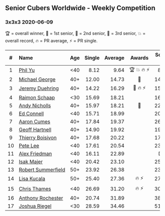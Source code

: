 ## Senior Cubers Worldwide - Weekly Competition
### 3x3x3 2020-06-09

🏆 = overall winner, 🥇 = 1st senior, 🥈 = 2nd senior, 🥉 = 3rd senior, 💥 = overall record, 🔥 = PR average, ⚡ = PR single.

| # | Name | Age | Single | Average | Awards | Solve 1 | Solve 2 | Solve 3 | Solve 4 | Solve 5 | Video |
| :--: | :-- | :--: | --: | --: | :--: | --: | --: | --: | --: | --: | :-- |
| 1 | [<span style="white-space: nowrap">Phil Yu</span>](../../persons/phil_yu/333.md) | <40 | 8.12 | 9.64 | <span style="white-space: nowrap">🏆 💥 🔥 ⚡</span> | 8.73 | 10.73 | 9.45 | 15.53 | 8.12 | [Link](https://www.facebook.com/events/903549840109576/permalink/904460240018536/) |
| 2 | [<span style="white-space: nowrap">Michael George</span>](../../persons/michael_george/333.md) | 40+ | 12.00 | 14.73 | 🥇 | 14.33 | 12.00 | 20.94 | 14.82 | 15.04 | [Link](https://www.facebook.com/events/903549840109576/permalink/906656469798913/) |
| 3 | [<span style="white-space: nowrap">Jeremy Duehring</span>](../../persons/jeremy_duehring/333.md) | 40+ | 14.22 | 16.29 | <span style="white-space: nowrap">🥈 🔥 ⚡</span> | 15.79 | 19.04 | 15.94 | 14.22 | 17.13 | [Link](https://www.facebook.com/jeremy.duehring/videos/10160093525337846/) |
| 4 | [<span style="white-space: nowrap">Raimon Schaap</span>](../../persons/raimon_schaap/333.md) | <30 | 15.69 | 18.21 |  | 16.93 | 17.81 | 19.90 | 22.30 | 15.69 | [Link](https://www.facebook.com/events/903549840109576/permalink/907282399736320/) |
| 5 | [<span style="white-space: nowrap">Andy Nicholls</span>](../../persons/andy_nicholls/333.md) | 40+ | 15.97 | 18.21 | 🥉 | 22.54 | 18.29 | 17.94 | 18.41 | 15.97 | [Link](https://www.facebook.com/events/903549840109576/permalink/904345660029994/) |
| 6 | [<span style="white-space: nowrap">Ed Connell</span>](../../persons/ed_connell/333.md) | <40 | 15.71 | 18.99 |  | 20.51 | 25.08 | 18.51 | 15.71 | 17.95 | [Link](https://www.facebook.com/events/903549840109576/permalink/906639443133949/) |
| 7 | [<span style="white-space: nowrap">Aaron Cumes</span>](../../persons/aaron_cumes/333.md) | 40+ | 17.84 | 19.37 |  | 26.80 | 17.84 | 19.48 | 19.51 | 19.12 | [Link](https://www.facebook.com/events/903549840109576/permalink/903622673435626/) |
| 8 | [<span style="white-space: nowrap">Geoff Hartnell</span>](../../persons/geoff_hartnell/333.md) | 40+ | 14.90 | 19.92 |  | 19.26 | 18.61 | 14.90 | 23.87 | 21.90 | [Link](https://www.facebook.com/events/903549840109576/permalink/906470013150892/) |
| 9 | [<span style="white-space: nowrap">Thierry Boisivon</span>](../../persons/thierry_boisivon/333.md) | 40+ | 17.68 | 20.22 |  | 17.68 | 18.77 | 19.20 | 22.70 | 29.83 | [Link](https://www.facebook.com/events/903549840109576/permalink/908170142980879/) |
| 10 | [<span style="white-space: nowrap">Pete Lee</span>](../../persons/pete_lee/333.md) | <40 | 17.61 | 20.54 |  | 23.00 | 20.49 | 18.14 | 17.61 | 23.31 | [Link](https://www.facebook.com/events/903549840109576/permalink/906704453127448/) |
| 11 | [<span style="white-space: nowrap">Alex Friedman</span>](../../persons/alex_friedman/333.md) | <40 | 16.11 | 22.89 |  | DNF | 22.65 | 17.16 | 28.87 | 16.11 | [Link](https://www.facebook.com/events/903549840109576/permalink/907936913004202/) |
| 12 | [<span style="white-space: nowrap">Isak Majer</span>](../../persons/isak_majer/333.md) | <40 | 20.42 | 23.10 |  | 25.96 | 20.42 | 22.52 | 32.10 | 20.84 | [Link](https://www.facebook.com/isak.majer/videos/3263767253848359/) |
| 13 | [<span style="white-space: nowrap">Robert Summerfield</span>](../../persons/robert_summerfield/333.md) | 50+ | 23.92 | 26.38 |  | 23.92 | 26.86 | 25.23 | 33.39 | 27.05 | [Link](https://www.facebook.com/events/903549840109576/permalink/907899589674601/) |
| 14 | [<span style="white-space: nowrap">Lisa Kucala</span>](../../persons/lisa_kucala/333.md) | 50+ | 25.40 | 27.36 | <span style="white-space: nowrap">🔥 ⚡</span> | 27.02 | 27.53 | 29.19 | 25.40 | 27.52 | [Link](https://www.facebook.com/events/903549840109576/permalink/908241452973748/) |
| 15 | [<span style="white-space: nowrap">Chris Thames</span>](../../persons/chris_thames/333.md) | <40 | 26.69 | 31.20 | <span style="white-space: nowrap">🔥 ⚡</span> | 30.25 | 30.58 | 46.47 | 26.69 | 32.77 | [Link](https://www.facebook.com/events/903549840109576/permalink/906712713126622/) |
| 16 | [<span style="white-space: nowrap">Anthony Rochester</span>](../../persons/anthony_rochester/333.md) | 40+ | 20.74 | 31.89 |  | 38.40 | 20.74 | DNF | 23.44 | 33.84 | [Link](https://www.facebook.com/events/903549840109576/permalink/904290700035490/) |
| 17 | [<span style="white-space: nowrap">Joshua Riegel</span>](../../persons/joshua_riegel/333.md) | <30 | 28.59 | 34.46 |  | 51.54 | 35.30 | 35.11 | 32.98 | 28.59 | [Link](https://www.facebook.com/events/903549840109576/permalink/908169162980977/) |

<!-- Global site tag (gtag.js) - Google Analytics -->
<script async src="https://www.googletagmanager.com/gtag/js?id=UA-86348435-3"></script>
<script>window.dataLayer = window.dataLayer || []; function gtag() {dataLayer.push(arguments);} gtag('js', new Date()); gtag('config', 'UA-86348435-3');</script>
